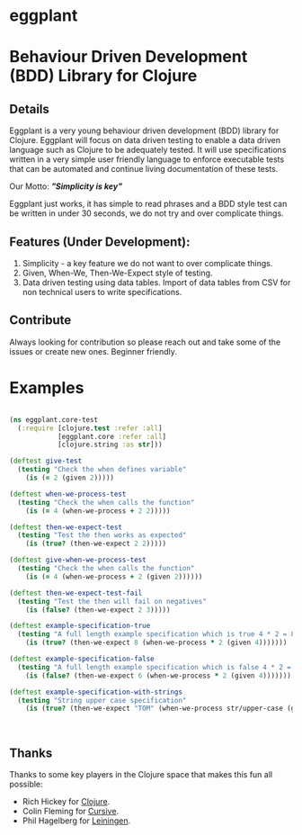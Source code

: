# eggplant 
# Behaviour Driven Development (BDD) Library for Clojure

## Details

Eggplant is a very young behaviour driven development (BDD) library for Clojure. Eggplant will focus on data driven testing to enable a data driven language such as Clojure to be adequately tested. It will use specifications written in a very simple user friendly language to enforce executable tests that can be automated and continue living documentation of these tests. 

Our Motto: **_"Simplicity is key"_**

Eggplant just works, it has simple to read phrases and a BDD style test can be written in under 30 seconds, we do not try and over complicate things. 


## Features (Under Development): 
1. Simplicity - a key feature we do not want to over complicate things.
2. Given, When-We, Then-We-Expect style of testing. 
3. Data driven testing using data tables. Import of data tables from CSV for non technical users to write specifications. 

## Contribute

Always looking for contribution so please reach out and take some of the issues or create new ones. Beginner friendly.
  
# Examples

``` clojure

(ns eggplant.core-test
  (:require [clojure.test :refer :all]
            [eggplant.core :refer :all]
            [clojure.string :as str]))

(deftest give-test
  (testing "Check the when defines variable"
    (is (= 2 (given 2)))))

(deftest when-we-process-test
  (testing "Check the when calls the function"
    (is (= 4 (when-we-process + 2 2)))))

(deftest then-we-expect-test
  (testing "Test the then works as expected"
    (is (true? (then-we-expect 2 2)))))

(deftest give-when-we-process-test
  (testing "Check the when calls the function"
    (is (= 4 (when-we-process + 2 (given 2))))))

(deftest then-we-expect-test-fail
  (testing "Test the then will fail on negatives"
    (is (false? (then-we-expect 2 3)))))

(deftest example-specification-true
  (testing "A full length example specification which is true 4 * 2 = 8"
    (is (true? (then-we-expect 8 (when-we-process * 2 (given 4)))))))

(deftest example-specification-false
  (testing "A full length example specification which is false 4 * 2 = 6 ! False"
    (is (false? (then-we-expect 6 (when-we-process * 2 (given 4)))))))

(deftest example-specification-with-strings
  (testing "String upper case specification"
    (is (true? (then-we-expect "TOM" (when-we-process str/upper-case (given "tom")))))))

    
```

## Thanks

Thanks to some key players in the Clojure space that makes this fun all possible: 
 
- Rich Hickey for [Clojure](http://clojure.org).
- Colin Fleming for [Cursive](https://cursiveclojure.com).
- Phil Hagelberg for [Leiningen](http://leiningen.org).

